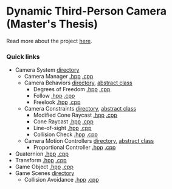# Dynamic Third-Person Camera (Master's Thesis)

Read more about the project [here](https://www.neesarg.me/dynamic-third-person-camera).

### Quick links
* Camera System [directory](Thesis/Dynamic%20Third-Person%20Camera/Code/Game/Potential%20Engine/Camera%20System/) 
	* Camera Manager [.hpp](Thesis/Dynamic%20Third-Person%20Camera/Code/Game/Potential%20Engine/Camera%20System/CameraManager.hpp?ts=4) [.cpp](Thesis/Dynamic%20Third-Person%20Camera/Code/Game/Potential%20Engine/Camera%20System/CameraManager.cpp?ts=4) 
	* Camera Behaviors [directory](Thesis/Dynamic%20Third-Person%20Camera/Code/Game/Potential%20Engine/Camera%20Behaviours/), [abstract class](Thesis/Dynamic%20Third-Person%20Camera/Code/Game/Potential%20Engine/Camera%20System/CameraBehaviour.hpp?ts=4) 
		* Degrees of Freedom [.hpp](Thesis/Dynamic%20Third-Person%20Camera/Code/Game/Potential%20Engine/Camera%20Behaviours/CB_DegreesOfFreedom.hpp?ts=4) [.cpp](Thesis/Dynamic%20Third-Person%20Camera/Code/Game/Potential%20Engine/Camera%20Behaviours/CB_DegreesOfFreedom.cpp?ts=4)
		* Follow [.hpp](Thesis/Dynamic%20Third-Person%20Camera/Code/Game/Potential%20Engine/Camera%20Behaviours/CB_Follow.hpp?ts=4) [.cpp](Thesis/Dynamic%20Third-Person%20Camera/Code/Game/Potential%20Engine/Camera%20Behaviours/CB_Follow.cpp?ts=4)
		* Freelook [.hpp](Thesis/Dynamic%20Third-Person%20Camera/Code/Game/Potential%20Engine/Camera%20Behaviours/CB_FreeLook.hpp?ts=4) [.cpp](Thesis/Dynamic%20Third-Person%20Camera/Code/Game/Potential%20Engine/Camera%20Behaviours/CB_FreeLook.cpp?ts=4)
	* Camera Constraints [directory](Thesis/Dynamic%20Third-Person%20Camera/Code/Game/Potential%20Engine/Camera%20Constrains/), [abstract class](Thesis/Dynamic%20Third-Person%20Camera/Code/Game/Potential%20Engine/Camera%20System/CameraConstrain.hpp?ts=4)  
		* Modified Cone Raycast [.hpp](Thesis/Dynamic%20Third-Person%20Camera/Code/Game/Potential%20Engine/Camera%20Constrains/CC_ModifiedConeRaycast.hpp?ts=4) [.cpp](Thesis/Dynamic%20Third-Person%20Camera/Code/Game/Potential%20Engine/Camera%20Constrains/CC_ModifiedConeRaycast.cpp?ts=4)
		* Cone Raycast [.hpp](Thesis/Dynamic%20Third-Person%20Camera/Code/Game/Potential%20Engine/Camera%20Constrains/CC_ConeRaycast.hpp?ts=4) [.cpp](Thesis/Dynamic%20Third-Person%20Camera/Code/Game/Potential%20Engine/Camera%20Constrains/CC_ConeRaycast.cpp?ts=4)
		* Line-of-sight [.hpp](Thesis/Dynamic%20Third-Person%20Camera/Code/Game/Potential%20Engine/Camera%20Constrains/CC_LineOfSight.hpp?ts=4) [.cpp](Thesis/Dynamic%20Third-Person%20Camera/Code/Game/Potential%20Engine/Camera%20Constrains/CC_LineOfSight.cpp?ts=4)
		* Collision Check [.hpp](Thesis/Dynamic%20Third-Person%20Camera/Code/Game/Potential%20Engine/Camera%20Constrains/CC_CameraCollision.hpp?ts=4) [.cpp](Thesis/Dynamic%20Third-Person%20Camera/Code/Game/Potential%20Engine/Camera%20Constrains/CC_CameraCollision.cpp?ts=4)
	* Camera Motion Controllers [directory](Thesis/Dynamic%20Third-Person%20Camera/Code/Game/Potential%20Engine/Motion%20Controllers/), [abstract class](Thesis/Dynamic%20Third-Person%20Camera/Code/Game/Potential%20Engine/Camera%20System/CameraMotionController.hpp?ts=4) 
		* Proportional Controller [.hpp](Thesis/Dynamic%20Third-Person%20Camera/Code/Game/Potential%20Engine/Motion%20Controllers/CMC_ProportionalController.hpp?ts=4) [.cpp](Thesis/Dynamic%20Third-Person%20Camera/Code/Game/Potential%20Engine/Motion%20Controllers/CMC_ProportionalController.cpp?ts=4)
* Quaternion [.hpp](Engine/Code/Engine/Math/Quaternion.hpp?ts=4) [.cpp](Engine/Code/Engine/Math/Quaternion.cpp?ts=4) 
* Transform [.hpp](Engine/Code/Engine/Math/Transform.hpp?ts=4) [.cpp](Engine/Code/Engine/Math/Transform.cpp?ts=4)
* Game Object [.hpp](Thesis/Dynamic%20Third-Person%20Camera/Code/Game/Potential%20Engine/GameObject.hpp?ts=4) [.cpp](Thesis/Dynamic%20Third-Person%20Camera/Code/Game/Potential%20Engine/GameObject.cpp?ts=4)
* Game Scenes [directory](Thesis/Dynamic%20Third-Person%20Camera/Code/Game/Game%20States/) 
	* Collision Avoidance [.hpp](Thesis/Dynamic%20Third-Person%20Camera/Code/Game/Game%20States/Scene_CollisionAvoidance.hpp?ts=4) [.cpp](Thesis/Dynamic%20Third-Person%20Camera/Code/Game/Game%20States/Scene_CollisionAvoidance.cpp?ts=4) 